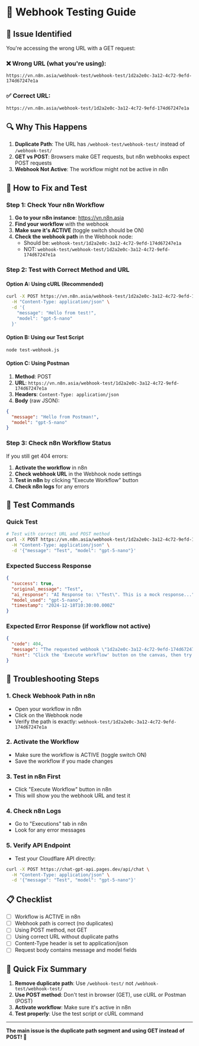 # 🔧 Webhook Testing Guide

## 🚨 Issue Identified

You're accessing the wrong URL with a GET request:

### ❌ Wrong URL (what you're using):
```
https://vn.n8n.asia/webhook-test/webhook-test/1d2a2e0c-3a12-4c72-9efd-174d67247e1a
```

### ✅ Correct URL:
```
https://vn.n8n.asia/webhook-test/1d2a2e0c-3a12-4c72-9efd-174d67247e1a
```

## 🔍 Why This Happens

1. **Duplicate Path**: The URL has `/webhook-test/webhook-test/` instead of `/webhook-test/`
2. **GET vs POST**: Browsers make GET requests, but n8n webhooks expect POST requests
3. **Webhook Not Active**: The workflow might not be active in n8n

## 🚀 How to Fix and Test

### Step 1: Check Your n8n Workflow

1. **Go to your n8n instance**: https://vn.n8n.asia
2. **Find your workflow** with the webhook
3. **Make sure it's ACTIVE** (toggle switch should be ON)
4. **Check the webhook path** in the Webhook node:
   - Should be: `webhook-test/1d2a2e0c-3a12-4c72-9efd-174d67247e1a`
   - NOT: `webhook-test/webhook-test/1d2a2e0c-3a12-4c72-9efd-174d67247e1a`

### Step 2: Test with Correct Method and URL

#### Option A: Using cURL (Recommended)
```bash
curl -X POST https://vn.n8n.asia/webhook-test/1d2a2e0c-3a12-4c72-9efd-174d67247e1a \
  -H "Content-Type: application/json" \
  -d '{
    "message": "Hello from test!",
    "model": "gpt-5-nano"
  }'
```

#### Option B: Using our Test Script
```bash
node test-webhook.js
```

#### Option C: Using Postman
1. **Method**: POST
2. **URL**: `https://vn.n8n.asia/webhook-test/1d2a2e0c-3a12-4c72-9efd-174d67247e1a`
3. **Headers**: `Content-Type: application/json`
4. **Body** (raw JSON):
```json
{
  "message": "Hello from Postman!",
  "model": "gpt-5-nano"
}
```

### Step 3: Check n8n Workflow Status

If you still get 404 errors:

1. **Activate the workflow** in n8n
2. **Check webhook URL** in the Webhook node settings
3. **Test in n8n** by clicking "Execute Workflow" button
4. **Check n8n logs** for any errors

## 🧪 Test Commands

### Quick Test
```bash
# Test with correct URL and POST method
curl -X POST https://vn.n8n.asia/webhook-test/1d2a2e0c-3a12-4c72-9efd-174d67247e1a \
  -H "Content-Type: application/json" \
  -d '{"message": "Test", "model": "gpt-5-nano"}'
```

### Expected Success Response
```json
{
  "success": true,
  "original_message": "Test",
  "ai_response": "AI Response to: \"Test\". This is a mock response...",
  "model_used": "gpt-5-nano",
  "timestamp": "2024-12-18T10:30:00.000Z"
}
```

### Expected Error Response (if workflow not active)
```json
{
  "code": 404,
  "message": "The requested webhook \"1d2a2e0c-3a12-4c72-9efd-174d67247e1a\" is not registered.",
  "hint": "Click the 'Execute workflow' button on the canvas, then try again."
}
```

## 🔧 Troubleshooting Steps

### 1. Check Webhook Path in n8n
- Open your workflow in n8n
- Click on the Webhook node
- Verify the path is exactly: `webhook-test/1d2a2e0c-3a12-4c72-9efd-174d67247e1a`

### 2. Activate the Workflow
- Make sure the workflow is ACTIVE (toggle switch ON)
- Save the workflow if you made changes

### 3. Test in n8n First
- Click "Execute Workflow" button in n8n
- This will show you the webhook URL and test it

### 4. Check n8n Logs
- Go to "Executions" tab in n8n
- Look for any error messages

### 5. Verify API Endpoint
- Test your Cloudflare API directly:
```bash
curl -X POST https://chat-gpt-api.pages.dev/api/chat \
  -H "Content-Type: application/json" \
  -d '{"message": "Test", "model": "gpt-5-nano"}'
```

## 📋 Checklist

- [ ] Workflow is ACTIVE in n8n
- [ ] Webhook path is correct (no duplicates)
- [ ] Using POST method, not GET
- [ ] Using correct URL without duplicate paths
- [ ] Content-Type header is set to application/json
- [ ] Request body contains message and model fields

## 🎯 Quick Fix Summary

1. **Remove duplicate path**: Use `/webhook-test/` not `/webhook-test/webhook-test/`
2. **Use POST method**: Don't test in browser (GET), use cURL or Postman (POST)
3. **Activate workflow**: Make sure it's active in n8n
4. **Test properly**: Use the test script or cURL command

---

**The main issue is the duplicate path segment and using GET instead of POST! 🚀**
